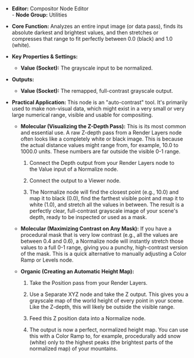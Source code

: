 - **Editor:** Compositor Node Editor  
- **Node Group:** Utilities
    
- **Core Function:** Analyzes an entire input image (or data pass), finds its absolute darkest and brightest values, and then stretches or compresses that range to fit perfectly between 0.0 (black) and 1.0 (white).
    
- **Key Properties & Settings:**
    
    - **Value (Socket):** The grayscale input to be normalized.
        
- **Outputs:**
    
    - **Value (Socket):** The remapped, full-contrast grayscale output.
        
- **Practical Application:** This node is an "auto-contrast" tool. It's primarily used to make non-visual data, which might exist in a very small or very large numerical range, visible and usable for compositing.
    
    - **Molecular (Visualizing the Z-Depth Pass):** This is its most common and essential use. A raw Z-depth pass from a Render Layers node often looks like a completely white or black image. This is because the actual distance values might range from, for example, 10.0 to 1000.0 units. These numbers are far outside the visible 0-1 range.
        
        1. Connect the Depth output from your Render Layers node to the Value input of a Normalize node.
            
        2. Connect the output to a Viewer node.
            
        3. The Normalize node will find the closest point (e.g., 10.0) and map it to black (0.0), find the farthest visible point and map it to white (1.0), and stretch all the values in between. The result is a perfectly clear, full-contrast grayscale image of your scene's depth, ready to be inspected or used as a mask.
            
    - **Molecular (Maximizing Contrast on Any Mask):** If you have a procedural mask that is very low contrast (e.g., all the values are between 0.4 and 0.6), a Normalize node will instantly stretch those values to a full 0-1 range, giving you a punchy, high-contrast version of the mask. This is a quick alternative to manually adjusting a Color Ramp or Levels node.
        
    - **Organic (Creating an Automatic Height Map):**
        
        1. Take the Position pass from your Render Layers.
            
        2. Use a Separate XYZ node and take the Z output. This gives you a grayscale map of the world height of every point in your scene. Like the Z-depth, this will likely be outside the visible range.
            
        3. Feed this Z position data into a Normalize node.
            
        4. The output is now a perfect, normalized height map. You can use this with a Color Ramp to, for example, procedurally add snow (white) only to the highest peaks (the brightest parts of the normalized map) of your mountains.